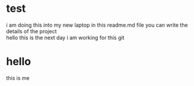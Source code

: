 # test
i am doing this into my new laptop 
in this readme.md file you can write the details  of the project  
hello this is the next day i am working for this git 


# hello 
this is me 